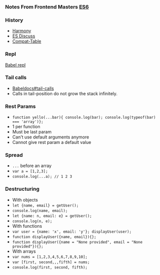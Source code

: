 ### Notes From Frontend Masters [ES6](https://frontendmasters.com/courses/jsnext-es6/)

### History
- [Harmony](http://wiki.ecmascript.org/doku.php?id=harmony:harmony)
- [ES Discuss](https://esdiscuss.org/)
- [Compat-Table](https://kangax.github.io/compat-table/es6/)

### Repl
[Babel repl](https://babeljs.io/repl/)

### Tail calls
- [Babeldocs#tail-calls](https://babeljs.io/docs/learn-es2015/#tail-calls)
- Calls in tail-position do not grow the stack infinitely.

### Rest Params
- `function yello(...bar){ console.log(bar); console.log(typeof(bar) === 'array')};`
- 1 per function
- Must be last param
- Can't use default arguments anymore
- Cannot give rest param a default value

### Spread
- `...` before an array
- `var a = [1,2,3];`
- `console.log(...a); // 1 2 3`

### Destructuring
- With objects
- `let {name, email} = getUser();`
- `console.log(name, email);`
- `let {name: n, email: e} = getUser();`
- `console.log(n, e);`
- With functions
- `var user = {name: 'x', email: 'y'}; displayUser(user);`
- `function displayUser({name, email}){};`
- `function displayUser({name = "None provided", email = "None provided"}){};`
- With arrays
- `var nums = [1,2,3,4,5,6,7,8,9,10];`
- `var [first, second,,,fifth] = nums;`
- `console.log(first, second, fifth);`
